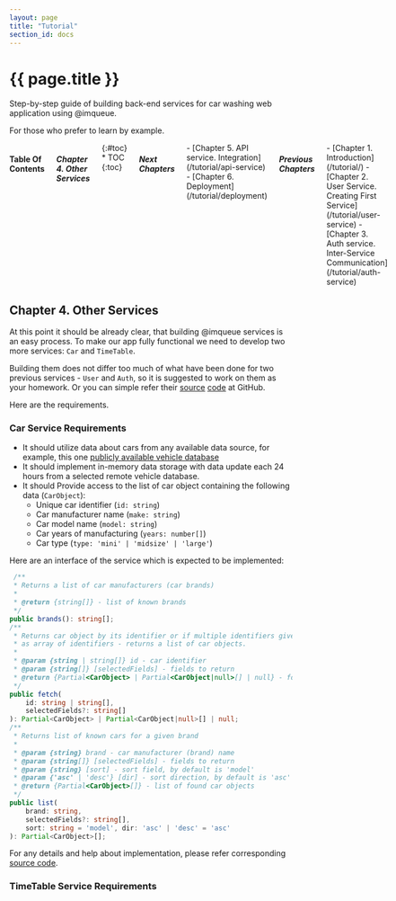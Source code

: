 ```yaml
---
layout: page
title: "Tutorial"
section_id: docs
---
```


<div class="content">
    <div class="special-title centered-text">
        <i class="icon-book goldenrod-text"></i>
        <h1>{{ page.title }}</h1>
        <p>
            Step-by-step guide of building back-end services for car washing
            web application using @imqueue.
        </p>
        <p>
         For those who prefer to learn by example.
        </p>
        <p class="shortline"></p>
        <div class="spacing"></div>
    </div>
</div>
<div class="large-3 columns right panel radius toc" markdown="1">
<h4>Table Of Contents</h4>
<h5>Chapter 4. Other Services</h5>
{:#toc}
* TOC
{:toc}

<h5>Next Chapters</h5>
<div markdown="1">
 - [Chapter 5. API service. Integration](/tutorial/api-service)
 - [Chapter 6. Deployment](/tutorial/deployment)
</div>

<h5>Previous Chapters</h5>
<div markdown="1">
 - [Chapter 1. Introduction](/tutorial/)
 - [Chapter 2. User Service. Creating First Service](/tutorial/user-service)
 - [Chapter 3. Auth service. Inter-Service Communication](/tutorial/auth-service)
</div>
</div>

<h2>Chapter 4. Other Services</h2>

At this point it should be already clear, that building @imqueue
services is an easy process. To make our app fully functional we need
to develop two more services: `Car` and `TimeTable`.

Building them does not differ too much of what have been done for two
previous services - `User` and `Auth`, so it is suggested to work on
them as your homework. Or you can simple refer their
[source](https://github.com/imqueue-sandbox/car)
[code](https://github.com/imqueue-sandbox/time-table) at GitHub.

Here are the requirements.

### Car Service Requirements

- It should utilize data about cars from any available data source, for
  example, this one [publicly available vehicle database](https://www.fueleconomy.gov/feg/ws/index.shtml)
- It should implement in-memory data storage with data update each 24
  hours from a selected remote vehicle database.
- It should Provide access to the list of car object containing the
  following data (`CarObject`):
  * Unique car identifier (`id: string`)
  * Car manufacturer name (`make: string`)
  * Car model name (`model: string`)
  * Car years of manufacturing (`years: number[]`)
  * Car type (`type: 'mini' | 'midsize' | 'large'`)

Here are an interface of the service which is expected to be implemented:

~~~typescript
 /**
 * Returns a list of car manufacturers (car brands)
 *
 * @return {string[]} - list of known brands
 */
public brands(): string[];
/**
 * Returns car object by its identifier or if multiple identifiers given
 * as array of identifiers - returns a list of car objects.
 *
 * @param {string | string[]} id - car identifier
 * @param {string[]} [selectedFields] - fields to return
 * @return {Partial<CarObject> | Partial<CarObject|null>[] | null} - found object or null otherwise
 */
public fetch(
    id: string | string[],
    selectedFields?: string[]
): Partial<CarObject> | Partial<CarObject|null>[] | null;
/**
 * Returns list of known cars for a given brand
 *
 * @param {string} brand - car manufacturer (brand) name
 * @param {string[]} [selectedFields] - fields to return
 * @param {string} [sort] - sort field, by default is 'model'
 * @param {'asc' | 'desc'} [dir] - sort direction, by default is 'asc' - ascending
 * @return {Partial<CarObject>[]} - list of found car objects
 */
public list(
    brand: string,
    selectedFields?: string[],
    sort: string = 'model', dir: 'asc' | 'desc' = 'asc'
): Partial<CarObject>[];
~~~

For any details and help about implementation, please refer
corresponding [source code](https://github.com/imqueue-sandbox/car).

### TimeTable Service Requirements



